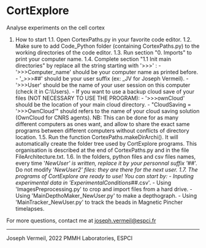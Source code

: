 # CortExplore

Analyse experiments on the cell cortex

1. How to start
	1.1. Open CortexPaths.py in your favorite code editor.
	1.2. Make sure to add Code_Python folder (containing CortexPaths.py) to the working directories of the code editor.
	1.3. Run section "0. Imports" to print your computer name.
	1.4. Complete section "1.1 Init main directories" by replace all the string starting with '>>>' :
		- '>>>Computer_name' should be your computer name as printed before.
		- '_>>>##' should be your user suffix (ex: _JV for Joseph Vermeil).
		- '>>>User' should be the name of your user session on this computer (check it in C:\Users).
		- If you want to use a backup cloud save of your files (NOT NECESSARY TO USE THE PROGRAM):
			- '>>>ownCloud' should be the location of your main cloud directory.
			- "CloudSaving = '>>>OwnCloud'" should refers to the name of your cloud saving solution (OwnCloud for CNRS agents).	
		NB: This can be done for as many different computers as ones want, and allow to share the exact same programs
		between different computers without conflicts of directory location.
	1.5. Run the function CortexPaths.makeDirArchi(). It will automatically create the folder tree used by CortExplore programs. 
	This organisation is described at the end of CortexPaths.py and in the file FileArchitecture.txt.
	1.6. In the folders, python files and csv files names, every time '_NewUser' is written, replace it by your personnal suffix '_##'.
	Do not modify '_NewUser2' files: they are there for the next user.
	1.7. The programs of CortExplore are ready to use! You can start by:
		- Inputing experimental data in 'ExperimentalConditions_##.csv'.
		- Using 'ImagesPreprocessing.py' to crop and import files from a hard drive.
		- Using 'MainDepthoMaker_NewUser.py' to make a depthograph.
		- Using 'MainTracker_NewUser.py' to track the beads in Magnetic Pincher timelapses.
	
For more questions, contact me at joseph.vermeil@espci.fr



***

Joseph Vermeil, 2022
PMMH Laboratories, ESPCI